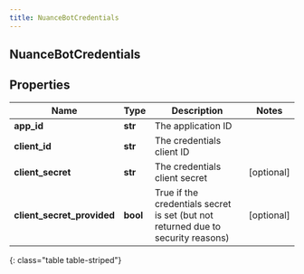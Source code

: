 ```yaml
---
title: NuanceBotCredentials
---
```

## NuanceBotCredentials

## Properties

|Name | Type | Description | Notes|
|------------ | ------------- | ------------- | -------------|
| **app_id** | **str** | The application ID | |
| **client_id** | **str** | The credentials client ID | |
| **client_secret** | **str** | The credentials client secret | [optional] |
| **client_secret_provided** | **bool** | True if the credentials secret is set (but not returned due to security reasons) | [optional] |
{: class="table table-striped"}



